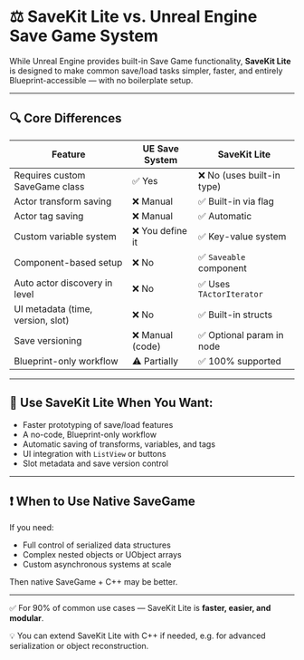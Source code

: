 # ⚖️ SaveKit Lite vs. Unreal Engine Save Game System

While Unreal Engine provides built-in Save Game functionality, **SaveKit Lite** is designed to make common save/load tasks simpler, faster, and entirely Blueprint-accessible — with no boilerplate setup.

---

## 🔍 Core Differences

| Feature                              | UE Save System      | SaveKit Lite             |
|--------------------------------------|----------------------|---------------------------|
| Requires custom SaveGame class       | ✅ Yes               | ❌ No (uses built-in type) |
| Actor transform saving               | ❌ Manual            | ✅ Built-in via flag       |
| Actor tag saving                     | ❌ Manual            | ✅ Automatic               |
| Custom variable system               | ❌ You define it     | ✅ Key-value system        |
| Component-based setup                | ❌ No                | ✅ `Saveable` component    |
| Auto actor discovery in level        | ❌ No                | ✅ Uses `TActorIterator`   |
| UI metadata (time, version, slot)    | ❌ No                | ✅ Built-in structs        |
| Save versioning                      | ❌ Manual (code)     | ✅ Optional param in node  |
| Blueprint-only workflow              | ⚠️ Partially         | ✅ 100% supported          |

---

## 🎯 Use SaveKit Lite When You Want:

- Faster prototyping of save/load features
- A no-code, Blueprint-only workflow
- Automatic saving of transforms, variables, and tags
- UI integration with `ListView` or buttons
- Slot metadata and save version control

---

## ❗ When to Use Native SaveGame

If you need:

- Full control of serialized data structures
- Complex nested objects or UObject arrays
- Custom asynchronous systems at scale

Then native SaveGame + C++ may be better.

---

✅ For 90% of common use cases — SaveKit Lite is **faster, easier, and modular**.

💡 You can extend SaveKit Lite with C++ if needed, e.g. for advanced serialization or object reconstruction.